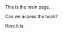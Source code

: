 This is the main page.

Can we access the book? 

[Here it is](https://drive.google.com/open?id=1Wf5IKPjagt3uNybXtOjRf0vqDJ-N_gA0).
